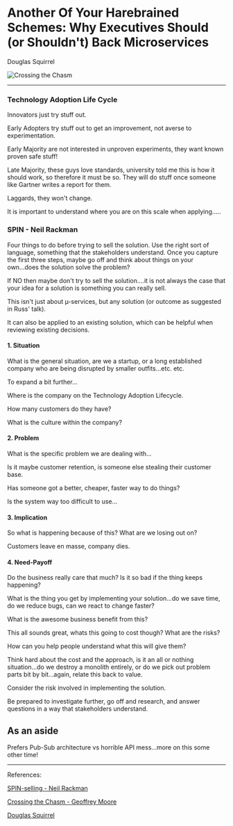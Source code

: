 # Another Of Your Harebrained Schemes: Why Executives Should (or Shouldn't) Back Microservices 
Douglas Squirrel

![Crossing the Chasm](http://paulgstacey.files.wordpress.com/2010/09/technologyadoptionlifecycle3.jpg)

___

### Technology Adoption Life Cycle

Innovators just try stuff out.

Early Adopters try stuff out to get an improvement, not averse to experimentation.

Early Majority are not interested in unproven experiments, they want known proven safe stuff!

Late Majority, these guys love standards, university told me this is how it should work, so therefore it must be so. They will do stuff once someone like Gartner writes a report for them.

Laggards, they won't change.

It is important to understand where you are on this scale when applying.....

### SPIN - Neil Rackman
Four things to do before trying to sell the solution. Use the right sort of language, something that the stakeholders understand. Once you capture the first three steps, maybe go off and think about things on your own...does the solution solve the problem? 

If NO then maybe don't try to sell the solution....it is not always the case that your idea for a solution is something you can really sell.

This isn't just about µ-services, but any solution (or outcome as suggested in Russ' talk).

It can also be applied to an existing solution, which can be helpful when reviewing existing decisions.

#### 1. Situation
What is the general situation, are we a startup, or a long established company who are being disrupted by smaller outfits...etc. etc.

To expand a bit further...

Where is the company on the Technology Adoption Lifecycle.

How many customers do they have?

What is the culture within the company?

#### 2. Problem
What is the specific problem we are dealing with...

Is it maybe customer retention, is someone else stealing their customer base.

Has someone got a better, cheaper, faster way to do things?

Is the system way too difficult to use...

#### 3. Implication
So what is happening because of this? What are we losing out on?

Customers leave en masse, company dies.


#### 4. Need-Payoff
Do the business really care that much? Is it so bad if the thing keeps happening?

What is the thing you get by implementing your solution...do we save time, do we reduce bugs, can we react to change faster?

What is the awesome business benefit from this?

This all sounds great, whats this going to cost though? What are the risks?

How can you help people understand what this will give them?

Think hard about the cost and the approach, is it an all or nothing situation...do we destroy a monolith entirely, or do we pick out problem parts bit by bit...again, relate this back to value.

Consider the risk involved in implementing the solution.

Be prepared to investigate further, go off and research, and answer questions in a way that stakeholders understand.

## As an aside
Prefers Pub-Sub architecture vs horrible API mess...more on this some other time!

___

References:
	
[SPIN-selling - Neil Rackman](http://www.amazon.co.uk/SPIN-selling-Neil-Rackham/dp/0566076896)

[Crossing the Chasm - Geoffrey Moore](http://www.amazon.co.uk/Crossing-Chasm-3rd-Disruptive-Mainstream/dp/0062292986/ref=sr_1_1?s=books&ie=UTF8&qid=1417097853&sr=1-1&keywords=crossing+the+chasm)

[Douglas Squirrel](http://douglassquirrel.com/)